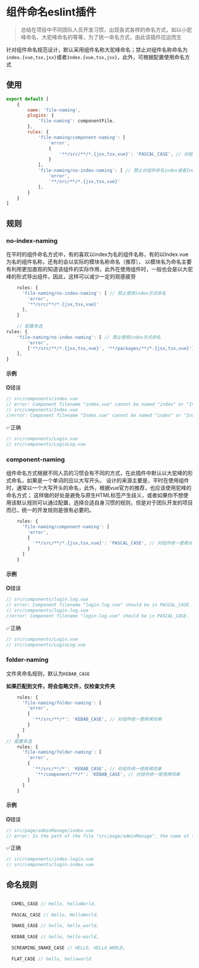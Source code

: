 # 组件命名eslint插件
> 总结在项目中不同团队人员开发习惯，出现各式各样的命名方式，如以小驼峰命名、大驼峰命名的等等，为了统一命名方式，由此该插件应运而生

针对组件命名规范设计，默认采用组件名称大驼峰命名；禁止对组件名称命名为`index.{vue,tsx,jsx}`或者`Index.{vue,tsx,jsx}`，此外，可根据配置使用命名方式

## 使用

```javascript
export default [
    {
        name: 'file-naming',
        plugins: {
            'file-naming': componentFile,
        },
        rules: {
            'file-naming/component-naming': [
                'error',
                {
                    '**/src/**/*.{jsx,tsx,vue}': 'PASCAL_CASE', // 对组件统一使用大驼峰
                }
            ],
            'file-naming/no-index-naming': [ // 禁止对组件命名index或者Index
                'error',
                '**/src/**/*.{jsx,tsx,vue}'
            ],
        }
    }
]
```
## 规则
### no-index-naming
在平时的组件命名方式中，有的喜欢以index为名的组件名称，有的以Index.vue为名的组件名称，还有的会以实际的模块名称命名（推荐），
以模块名为命名主要有利用更加直观的知道该组件的实际作用，此外在使用组件时，一般也会是以大驼峰的形式导出组件，因此，这样可以减少一定的观感疲劳
```javascript
    rules: {
      'file-naming/no-index-naming': [ // 禁止使用index方式命名
        'error',
        '**/src/**/*.{jsx,tsx,vue}'
      ],
    }
    
    // 配置多选
rules: {
    'file-naming/no-index-naming': [ // 禁止使用index方式命名
        'error',
        ['**/src/**/*.{jsx,tsx,vue}', '**/packages/**/*.{jsx,tsx,vue}']
    ],
}
```

#### 示例

❎错误

```javascript
// src/components/index.vue
// error: Component filename "index.vue" cannot be named "index" or "Index".
// src/components/Index.vue
//error: Component filename "Index.vue" cannot be named "index" or "Index".
```

✅正确

```javascript
// src/components/Login.vue
// src/components/LoginLog.vue
```



### component-naming

组件命名方式根据不同人员的习惯会有不同的方式，在此插件中默认以大驼峰的形式命名，如果是一个单词的应以大写开头。
设计的来源主要是，平时在使用组件时，通常以一个大写开头的命名，此外，根据vue官方的推荐，也应该使用驼峰的命名方式；
这样做的好处是避免与原生HTML标签产生歧义，或者如果你不想使用该默认规则可以通过配置，选择合适自身习惯的规则，但是对于团队开发的项目而已，统一的开发规则是很有必要的。
```javascript
    rules: {
      'file-naming/component-naming': [
        'error',
        {
          '**/src/**/*.{jsx,tsx,vue}': 'PASCAL_CASE', // 对组件统一使用大驼峰
        }
      ]
    }
```
#### 示例

❎错误

```javascript
// src/components/login.log.vue
// error: Component filename "login.log.vue" should be in PASCAL_CASE.
// src/components/login-log.vue
//error: Component filename "login-log.vue" should be in PASCAL_CASE.
```

✅正确

```javascript
// src/components/Login.vue
// src/components/LoginLog.vue
```

### folder-naming

文件夹命名规则，默认为`KEBAB_CASE`

**如果匹配到文件，将会忽略文件，仅检查文件夹**

```javascript
    rules: {
      'file-naming/folder-naming': [
        'error',
        {
          '**/src/**/*': 'KEBAB_CASE', // 对组件统一使用烤肉串
        }
      ]
    }
// 配置多选
    rules: {
      'file-naming/folder-naming': [
        'error',
        {
          '**/src/**/*': 'KEBAB_CASE', // 对组件统一使用烤肉串
           '**/component/**/*': 'KEBAB_CASE', // 对组件统一使用烤肉串
        }
      ]
    }
```

#### 示例

❎错误

```javascript
// src/page/adminManage/index.vue
// error: In the path of the file "src/page/adminManage", the name of the folder "adminManage" does not match "KEBAB_CASE"
```

✅正确

```javascript
// src/components/index-login.vue
// src/components/login-index.vue
```

## 命名规则

```javascript

  CAMEL_CASE // Hello, helloWorld,
  
  PASCAL_CASE // Hello, HelloWorld,
  
  SNAKE_CASE // hello, hello_world,
  
  KEBAB_CASE // hello, hello-world,
  
  SCREAMING_SNAKE_CASE // HELLO, HELLO_WORLD,
  
  FLAT_CASE // hello, helloworld
```
